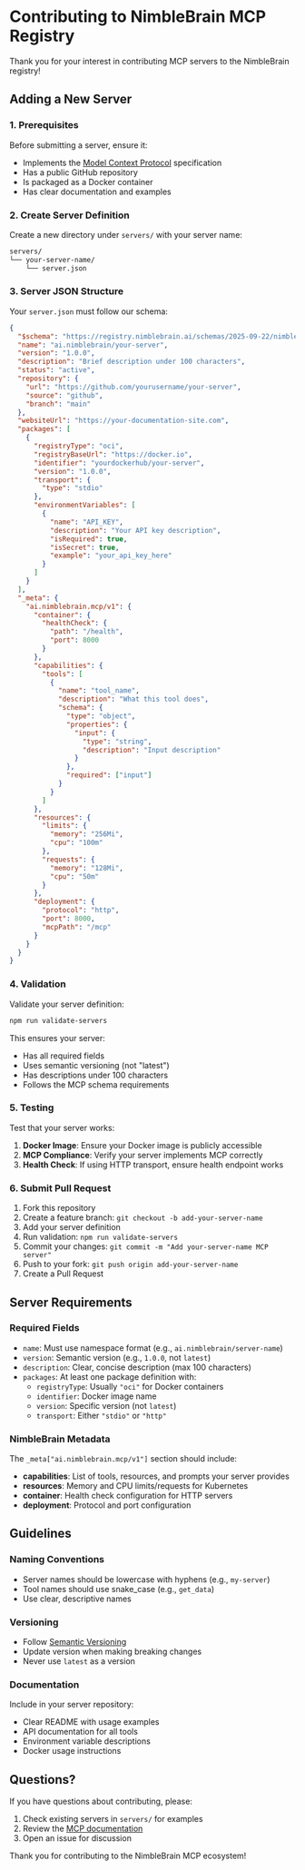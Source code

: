 # Contributing to NimbleBrain MCP Registry

Thank you for your interest in contributing MCP servers to the NimbleBrain registry!

## Adding a New Server

### 1. Prerequisites

Before submitting a server, ensure it:
- Implements the [Model Context Protocol](https://modelcontextprotocol.io) specification
- Has a public GitHub repository
- Is packaged as a Docker container
- Has clear documentation and examples

### 2. Create Server Definition

Create a new directory under `servers/` with your server name:

```bash
servers/
└── your-server-name/
    └── server.json
```

### 3. Server JSON Structure

Your `server.json` must follow our schema:

```json
{
  "$schema": "https://registry.nimblebrain.ai/schemas/2025-09-22/nimblebrain-server.schema.json",
  "name": "ai.nimblebrain/your-server",
  "version": "1.0.0",
  "description": "Brief description under 100 characters",
  "status": "active",
  "repository": {
    "url": "https://github.com/yourusername/your-server",
    "source": "github",
    "branch": "main"
  },
  "websiteUrl": "https://your-documentation-site.com",
  "packages": [
    {
      "registryType": "oci",
      "registryBaseUrl": "https://docker.io",
      "identifier": "yourdockerhub/your-server",
      "version": "1.0.0",
      "transport": {
        "type": "stdio"
      },
      "environmentVariables": [
        {
          "name": "API_KEY",
          "description": "Your API key description",
          "isRequired": true,
          "isSecret": true,
          "example": "your_api_key_here"
        }
      ]
    }
  ],
  "_meta": {
    "ai.nimblebrain.mcp/v1": {
      "container": {
        "healthCheck": {
          "path": "/health",
          "port": 8000
        }
      },
      "capabilities": {
        "tools": [
          {
            "name": "tool_name",
            "description": "What this tool does",
            "schema": {
              "type": "object",
              "properties": {
                "input": {
                  "type": "string",
                  "description": "Input description"
                }
              },
              "required": ["input"]
            }
          }
        ]
      },
      "resources": {
        "limits": {
          "memory": "256Mi",
          "cpu": "100m"
        },
        "requests": {
          "memory": "128Mi",
          "cpu": "50m"
        }
      },
      "deployment": {
        "protocol": "http",
        "port": 8000,
        "mcpPath": "/mcp"
      }
    }
  }
}
```

### 4. Validation

Validate your server definition:

```bash
npm run validate-servers
```

This ensures your server:
- Has all required fields
- Uses semantic versioning (not "latest")
- Has descriptions under 100 characters
- Follows the MCP schema requirements

### 5. Testing

Test that your server works:

1. **Docker Image**: Ensure your Docker image is publicly accessible
2. **MCP Compliance**: Verify your server implements MCP correctly
3. **Health Check**: If using HTTP transport, ensure health endpoint works

### 6. Submit Pull Request

1. Fork this repository
2. Create a feature branch: `git checkout -b add-your-server-name`
3. Add your server definition
4. Run validation: `npm run validate-servers`
5. Commit your changes: `git commit -m "Add your-server-name MCP server"`
6. Push to your fork: `git push origin add-your-server-name`
7. Create a Pull Request

## Server Requirements

### Required Fields

- `name`: Must use namespace format (e.g., `ai.nimblebrain/server-name`)
- `version`: Semantic version (e.g., `1.0.0`, not `latest`)
- `description`: Clear, concise description (max 100 characters)
- `packages`: At least one package definition with:
  - `registryType`: Usually `"oci"` for Docker containers
  - `identifier`: Docker image name
  - `version`: Specific version (not `latest`)
  - `transport`: Either `"stdio"` or `"http"`

### NimbleBrain Metadata

The `_meta["ai.nimblebrain.mcp/v1"]` section should include:

- **capabilities**: List of tools, resources, and prompts your server provides
- **resources**: Memory and CPU limits/requests for Kubernetes
- **container**: Health check configuration for HTTP servers
- **deployment**: Protocol and port configuration

## Guidelines

### Naming Conventions

- Server names should be lowercase with hyphens (e.g., `my-server`)
- Tool names should use snake_case (e.g., `get_data`)
- Use clear, descriptive names

### Versioning

- Follow [Semantic Versioning](https://semver.org/)
- Update version when making breaking changes
- Never use `latest` as a version

### Documentation

Include in your server repository:
- Clear README with usage examples
- API documentation for all tools
- Environment variable descriptions
- Docker usage instructions

## Questions?

If you have questions about contributing, please:
1. Check existing servers in `servers/` for examples
2. Review the [MCP documentation](https://modelcontextprotocol.io)
3. Open an issue for discussion

Thank you for contributing to the NimbleBrain MCP ecosystem!